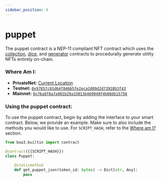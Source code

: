 ```yaml
---
sidebar_position: 4
---
```


# puppet
The puppet contract is a NEP-11 compliant NFT contract which uses the [collection](./collection.md), [dice](./dice.md), and [generator](./generator.md) contracts
to procedurally generate utility NFTs entirely on-chain.

### Where Am I:
* **PrivateNet:** [Current Location](https://github.com/CityOfZion/props/blob/develop/sdk/src/Puppet.ts#L50)
* **Testnet:** [`0x97857c01d64f846b5fe2eca2d09d2d73928b3f43`](https://dora.coz.io/contract/neo3/testnet_rc4/0x97857c01d64f846b5fe2eca2d09d2d73928b3f43)
* **Mainnet:** [`0x76a8f8a7a901b29a33013b469949f4b08db15756`](https://dora.coz.io/contract/neo3/mainnet/0x76a8f8a7a901b29a33013b469949f4b08db15756)

### Using the puppet contract:
To use the puppet contract, begin by adding the interface to your smart contract.  Below, we provide an example.  Make sure to also include the methods you would like to use. For `SCRIPT_HASH`, refer to the [Where am I?](#where-am-i) section.

```python
from boa3.builtin import contract

@contract({{SCRIPT_HASH}})
class Puppet:

    @staticmethod
    def get_puppet_json(token_id: bytes) -> Dict[str, Any]:
        pass

```





